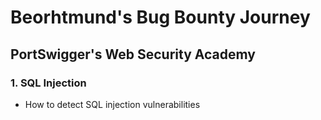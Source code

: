# Beorhtmund's Bug Bounty Journey
## PortSwigger's Web Security Academy
### 1. SQL Injection
* How to detect SQL injection vulnerabilities
